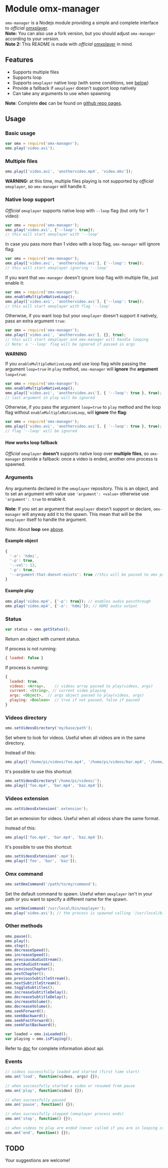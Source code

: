 # Module omx-manager

`omx-manager` is a Nodejs module providing a simple and complete interface to *official* [omxplayer](https://github.com/popcornmix/omxplayer). <br />
**Note:** You can also use a fork version, but you should adjust `omx-manager` according to your version. <br />
**Note 2:** This README is made with *official* [omxplayer](https://github.com/popcornmix/omxplayer) in mind.


## Features
 * Supports multiple files 
 * Supports loop
 * Supports `omxplayer` native loop (with some conditions, see [below](#nativeloop))
 * Provide a fallback if `omxplayer` doesn't support loop natively
 * Can take any arguments to use when spawning

**Note**: Complete **doc** can be found on [github repo pages](http://vabatta.github.io/omx-manager/).
 

## Usage

### Basic usage
```javascript
var omx = require('omx-manager');
omx.play('video.avi');
```


### Multiple files
```javascript
omx.play(['video.avi', 'anothervideo.mp4', 'video.mkv']);
```
    
**WARNING:** at this time, multiple files playing is not supported by *official* `omxplayer`, so `omx-manager` will handle it.


<a name="nativeloop"></a>
### Native loop support

*Official* `omxplayer` supports native loop with `--loop` flag (but only for 1 video):
```javascript
var omx = require('omx-manager');
omx.play('video.avi', {'--loop': true}); 
// this will start omxplayer with '--loop'
```

In case you pass more than 1 video with a loop flag, `omx-manager` will ignore flag:
```javascript
var omx = require('omx-manager');
omx.play(['video.avi', 'anothervideo.avi'], {'--loop': true});
// this will start omxplayer ignoring '--loop'
```

If you want that `omx-manager` doesn't ignore loop flag with multiple file, just enable it:
```javascript
var omx = require('omx-manager');
omx.enableMultipleNativeLoop();
omx.play(['video.avi', 'anothervideo.avi'], {'--loop': true});
// this will start omxplayer with flag '--loop'
```

Otherwise, if you want loop but your `omxplayer` doesn't support it natively, pass an extra argument `true`:
```javascript
var omx = require('omx-manager');
omx.play(['video.avi', 'anothervideo.avi'], {}, true);
// this will start omxplayer and omx-manager will handle looping
// Note: a '--loop' flag will be ignored if passed in args
```
    
**WARNING**

If you `enableMultipleNativeLoop` and use loop flag while passing the argument `loop=true` in `play` method, `omx-manager` will **ignore** the **argument** `loop=true`:

```javascript
var omx = require('omx-manager');
omx.enableMultipleNativeLoop();
omx.play(['video.avi', 'anothervideo.avi'], { '--loop': true }, true);
// last argument in play will be ignored
```

Otherwise, if you pass the argument `loop=true` to `play` method and the loop flag without `enableMultipleNativeLoop`, will **ignore** the **flag**:

```javascript
var omx = require('omx-manager');
omx.play(['video.avi', 'anothervideo.avi'], { '--loop': true }, true);
// flag '--loop' will be ignored
```

#### How works loop fallback

*Official* `omxplayer` **doesn't** supports native loop over **multiple files**, so `omx-manager` provide a fallback:
once a video is ended, another omx process is spawned.


### Arguments

Any arguments declared in the `omxplayer` repository.
This is an object, and to set an argument with value use `'argument': <value>` otherwise use `'argument': true` to enable it.

**Note**: If you set an argument that `omxplayer` doesn't support or declare, `omx-manager` will anyway add it to the spawn. This mean that will be the `omxplayer` itself to handle the argument.

Note: About **loop** see [above](#nativeloop).

#### Example object
```javascript
{
  '-o': 'hdmi',
  '-p': true,
  '--vol': 13,
  '-p': true,
  '--argument-that-doesnt-exists': true //this will be passed to omx process (see note above)
}
```

#### Example play
```javascript
omx.play('video.mp4', {'-p': true}); // enables audio passthrough
omx.play('video.mp4', {'-o': 'hdmi'}); // HDMI audio output
```


### Status
```javascript
var status = omx.getStatus();
```

Return an object with current status.

If process is not running:
```javascript
{ loaded: false }
```

If process is running:
```javascript
{
  loaded: true,
  videos: <Array>,    // videos array passed to play(videos, args)
  current: <String>, // current video playing
  args: <Object>,  // args object passed to play(videos, args)
  playing: <Boolean>  // true if not paused, false if paused
}
```


### Videos directory
```javascript
omx.setVideosDirectory('my/base/path');
```

Set where to look for videos. Useful when all videos are in the same directory.

Instead of this:
```javascript
omx.play(['/home/pi/videos/foo.mp4', '/home/pi/videos/bar.mp4', '/home/pi/videos/baz.mp4']);
```

It's possible to use this shortcut:
```javascript
omx.setVideosDirectory('/home/pi/videos/');
omx.play(['foo.mp4', 'bar.mp4', 'baz.mp4']);
```


### Videos extension
```javascript
omx.setVideosExtension('.extension');
```

Set an extension for videos. Useful when all videos share the same format.

Instead of this:
```javascript
omx.play(['foo.mp4', 'bar.mp4', 'baz.mp4']);
```

It's possible to use this shortcut:
```javascript
omx.setVideosExtension('.mp4');
omx.play(['foo', 'bar', 'baz']);
```


### Omx command
```javascript
omx.setOmxCommand('/path/to/my/command');
```

Set the default command to spawn. Useful when `omxplayer` isn't in your path or you want to specify a different name for the spawn.
```javascript
omx.setOmxCommand('/usr/local/bin/mxplayer');
omx.play('video.avi'); // the process is spawned calling '/usr/local/bin/mxplayer'
```


### Other methods
```javascript
omx.pause();
omx.play();
omx.stop();
omx.decreaseSpeed();
omx.increaseSpeed();
omx.previousAudioStream();
omx.nextAudioStream();
omx.previousChapter();
omx.nextChapter();
omx.previousSubtitleStream();
omx.nextSubtitleStream();
omx.toggleSubtitles();
omx.increaseSubtitleDelay();
omx.decreaseSubtitleDelay();
omx.increaseVolume();
omx.decreaseVolume();
omx.seekForward();
omx.seekBackward();
omx.seekFastForward();
omx.seekFastBackward();

var loaded = omx.isLoaded();
var playing = omx.isPlaying();
```

Refer to [doc](http://vabatta.github.io/omx-manager/) for complete information about api.


### Events
```javascript
// videos successfully loaded and started (first time start)
omx.on('load', function(videos, args) {});
    
// when successfully started a video or resumed from pause
omx.on('play', function(video) {});  
    
// when successfully paused
omx.on('pause', function() {}); 
    
// when successfully stopped (omxplayer process ends)
omx.on('stop', function() {}); 
    
// when videos to play are ended (never called if you are in looping condition)
omx.on('end', function() {}); 
```


## TODO
  
Your suggestions are welcome!
